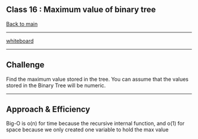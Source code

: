 ## Class 16 : Maximum value of binary tree

[Back to main](https://github.com/Raghdsmadi/data-structures-and-algorithms) 
******************************************
[whiteboard](Capture.PNG)
***************************************
## Challenge
Find the maximum value stored in the tree. You can assume that the values stored in the Binary Tree will be numeric.
*************************************
## Approach & Efficiency
Big-O is o(n) for time because the recursive internal function, and o(1) for space because we only created one variable to hold the max value